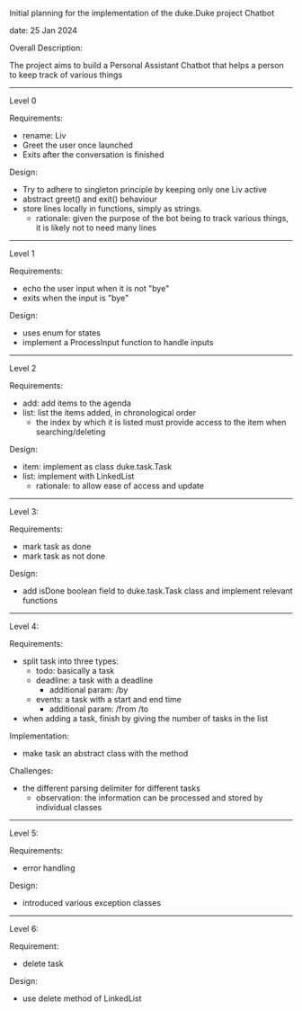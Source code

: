 Initial planning for the implementation of the duke.Duke project Chatbot

date: 25 Jan 2024

Overall Description:

The project aims to build a Personal Assistant Chatbot that helps a person to keep track of various things


_____________________________________________________

Level 0

Requirements:
- rename: Liv
- Greet the user once launched
- Exits after the conversation is finished

Design:
- Try to adhere to singleton principle by keeping only one Liv active
- abstract greet() and exit() behaviour
- store lines locally in functions, simply as strings. 
	- rationale: given the purpose of the bot being to track various things, it is likely not to need many lines

_____________________________________________________

Level 1

Requirements:
- echo the user input when it is not "bye"
- exits when the input is "bye"

Design:
- uses enum for states
- implement a ProcessInput function to handle inputs


_____________________________________________________

Level 2

Requirements:
- add: add items to the agenda
- list: list the items added, in chronological order
	- the index by which it is listed must provide access to the item when searching/deleting

Design:
- item: implement as class duke.task.Task
- list: implement with LinkedList
	- rationale: to allow ease of access and update


_____________________________________________________

Level 3:

Requirements:
- mark task as done
- mark task as not done

Design:
- add isDone boolean field to duke.task.Task class and implement relevant functions



_____________________________________________________

Level 4:

Requirements:
- split task into three types:
	- todo: basically a task
	- deadline: a task with a deadline
		- additional param: /by
	- events: a task with a start and end time
		- additional param: /from /to
- when adding a task, finish by giving the number of tasks in the list

Implementation:
- make task an abstract class with the method 

Challenges:
- the different parsing delimiter for different tasks
	- observation: the information can be processed and stored by individual classes



_____________________________________________________

Level 5:

Requirements:
- error handling

Design:
- introduced various exception classes



_____________________________________________________

Level 6:

Requirement:
- delete task

Design:
- use delete method of LinkedList
